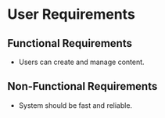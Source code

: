 # User Requirements

## Functional Requirements
- Users can create and manage content.

## Non-Functional Requirements
- System should be fast and reliable.
